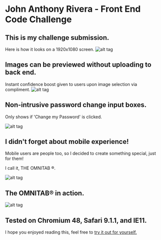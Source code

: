 # John Anthony Rivera - Front End Code Challenge

## This is my challenge submission.

Here is how it looks on a 1920x1080 screen.
![alt tag](http://johnanthony-dev.com/hart-demo/screens/s1.png)

## Images can be previewed without uploading to back end.

Instant confidence boost given to users upon image selection via compliment.
![alt tag](http://johnanthony-dev.com/hart-demo/screens/s4.png)

## Non-intrusive password change input boxes.

Only shows if 'Change my Password' is clicked.

![alt tag](http://johnanthony-dev.com/hart-demo/screens/s5.png)

## I didn't forget about mobile experience!

Mobile users are people too, so I decided to create something special, just for them!

I call it, THE OMNITAB ®.

![alt tag](http://johnanthony-dev.com/hart-demo/screens/s2.png)

## The OMNITAB® in action.

![alt tag](http://johnanthony-dev.com/hart-demo/screens/s3.png)

## Tested on Chromium 48, Safari 9.1.1, and IE11.

I hope you enjoyed reading this, feel free to [try it out for yourself.](http://johnanthony-dev.com/hart-demo)

